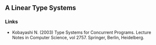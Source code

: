 ## A Linear Type Systems

### Links
  - Kobayashi N. (2003) Type Systems for Concurrent Programs. Lecture Notes in Computer Science, vol 2757. Springer, Berlin, Heidelberg.
